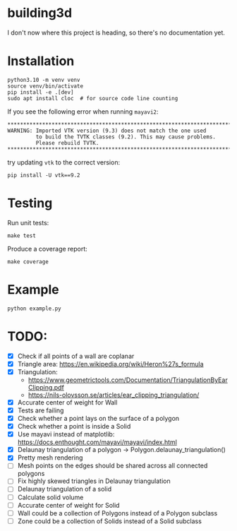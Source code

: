# building3d

I don't now where this project is heading, so there's no documentation yet.

# Installation
```
python3.10 -m venv venv
source venv/bin/activate
pip install -e .[dev]
sudo apt install cloc  # for source code line counting
```

If you see the following error when running `mayavi2`:
```
********************************************************************************
WARNING: Imported VTK version (9.3) does not match the one used
         to build the TVTK classes (9.2). This may cause problems.
         Please rebuild TVTK.
********************************************************************************
```
try updating `vtk` to the correct version:
```
pip install -U vtk==9.2
```

# Testing

Run unit tests:
```
make test
```

Produce a coverage report:
```
make coverage
```

# Example
```
python example.py
```

# TODO:

- [x] Check if all points of a wall are coplanar
- [x] Triangle area: https://en.wikipedia.org/wiki/Heron%27s_formula
- [x] Triangulation:
    - https://www.geometrictools.com/Documentation/TriangulationByEarClipping.pdf
    - https://nils-olovsson.se/articles/ear_clipping_triangulation/
- [x] Accurate center of weight for Wall
- [x] Tests are failing
- [x] Check whether a point lays on the surface of a polygon
- [x] Check whether a point is inside a Solid
- [x] Use mayavi instead of matplotlib: https://docs.enthought.com/mayavi/mayavi/index.html
- [x] Delaunay triangulation of a polygon -> Polygon.delaunay_triangulation()
- [x] Pretty mesh rendering
- [ ] Mesh points on the edges should be shared across all connected polygons
- [ ] Fix highly skewed triangles in Delaunay triangulation
- [ ] Delaunay triangulation of a solid
- [ ] Calculate solid volume
- [ ] Accurate center of weight for Solid
- [ ] Wall could be a collection of Polygons instead of a Polygon subclass
- [ ] Zone could be a collection of Solids instead of a Solid subclass
